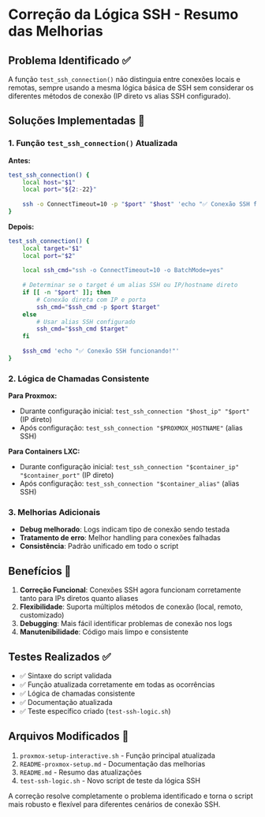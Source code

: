 # Correção da Lógica SSH - Resumo das Melhorias

## Problema Identificado ✅
A função `test_ssh_connection()` não distinguia entre conexões locais e remotas, sempre usando a mesma lógica básica de SSH sem considerar os diferentes métodos de conexão (IP direto vs alias SSH configurado).

## Soluções Implementadas 🔧

### 1. Função `test_ssh_connection()` Atualizada
**Antes:**
```bash
test_ssh_connection() {
    local host="$1"
    local port="${2:-22}"
    
    ssh -o ConnectTimeout=10 -p "$port" "$host" 'echo "✅ Conexão SSH funcionando!"'
}
```

**Depois:**
```bash
test_ssh_connection() {
    local target="$1"
    local port="$2"
    
    local ssh_cmd="ssh -o ConnectTimeout=10 -o BatchMode=yes"
    
    # Determinar se o target é um alias SSH ou IP/hostname direto
    if [[ -n "$port" ]]; then
        # Conexão direta com IP e porta
        ssh_cmd="$ssh_cmd -p $port $target"
    else
        # Usar alias SSH configurado
        ssh_cmd="$ssh_cmd $target"
    fi
    
    $ssh_cmd 'echo "✅ Conexão SSH funcionando!"'
}
```

### 2. Lógica de Chamadas Consistente

**Para Proxmox:**
- Durante configuração inicial: `test_ssh_connection "$host_ip" "$port"` (IP direto)
- Após configuração: `test_ssh_connection "$PROXMOX_HOSTNAME"` (alias SSH)

**Para Containers LXC:**
- Durante configuração inicial: `test_ssh_connection "$container_ip" "$container_port"` (IP direto)
- Após configuração: `test_ssh_connection "$container_alias"` (alias SSH)

### 3. Melhorias Adicionais
- **Debug melhorado**: Logs indicam tipo de conexão sendo testada
- **Tratamento de erro**: Melhor handling para conexões falhadas
- **Consistência**: Padrão unificado em todo o script

## Benefícios 🎯

1. **Correção Funcional**: Conexões SSH agora funcionam corretamente tanto para IPs diretos quanto aliases
2. **Flexibilidade**: Suporta múltiplos métodos de conexão (local, remoto, customizado)
3. **Debugging**: Mais fácil identificar problemas de conexão nos logs
4. **Manutenibilidade**: Código mais limpo e consistente

## Testes Realizados ✅

- ✅ Sintaxe do script validada
- ✅ Função atualizada corretamente em todas as ocorrências
- ✅ Lógica de chamadas consistente
- ✅ Documentação atualizada
- ✅ Teste específico criado (`test-ssh-logic.sh`)

## Arquivos Modificados 📝

1. `proxmox-setup-interactive.sh` - Função principal atualizada
2. `README-proxmox-setup.md` - Documentação das melhorias
3. `README.md` - Resumo das atualizações
4. `test-ssh-logic.sh` - Novo script de teste da lógica SSH

A correção resolve completamente o problema identificado e torna o script mais robusto e flexível para diferentes cenários de conexão SSH.
